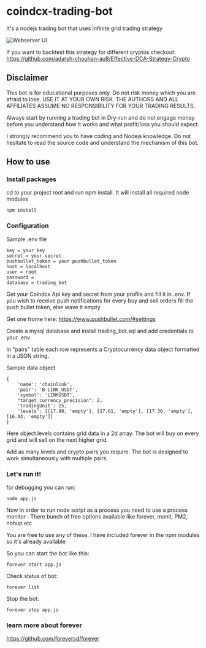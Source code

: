 # coindcx-trading-bot
It's a nodejs trading bot that uses infinite grid trading strategy 

![Webserver UI](https://miro.medium.com/max/971/1*TNhagbbZ4OZAympHaWDH5g.png 'Webserver UI')

If you want to backtest this strategy for different cryptos checkout: 
https://github.com/adarsh-chouhan-au8/Effective-DCA-Strategy-Crypto

## Disclaimer

This bot is for educational purposes only. Do not risk money which
you are afraid to lose. USE IT AT YOUR OWN RISK. THE AUTHORS
AND ALL AFFILIATES ASSUME NO RESPONSIBILITY FOR YOUR TRADING RESULTS.

Always start by running a trading bot in Dry-run and do not engage money
before you understand how it works and what profit/loss you should
expect.

I strongly recommend you to have coding and Nodejs knowledge. Do not
hesitate to read the source code and understand the mechanism of this bot.
## How to use
### Install packages
cd to your project root and run npm install. It will install all required node modules
```
npm install
```

### Configuration
Sample .env file
```
key = your key
secret = your secret
pushbullet_token = your pushbullet_token
host = localhost
user = root
password = 
database = trading_bot
```
Get your Coindcx Api key and secret from your profile and fill it in .env.
If you wish to receive push notifications for every buy and sell orders fill the push bullet token, else leave it empty

Get one frome here:
https://www.pushbullet.com/#settings

Create a mysql database and install trading_bot.sql and add credentials to your .env

In "pairs" table each row represents a Cryptocurrency data object formatted in a JSON string.

Sample data object

```
{
    'name': 'chainlink',
    'pair': 'B-LINK_USDT',
    'symbol': 'LINKUSDT',
    "target_currency_precision": 2,
    'tradingUnit': 15,
    'levels': [[17.98, 'empty'], [17.61, 'empty'], [17.30, 'empty'], [16.93, 'empty']]
}
```
Here object.levels contains grid data in a 2d array. The bot will buy on every grid and will sell on the next higher grid.

Add as many levels and crypto pairs you require. The bot is designed to work simultaneously with multiple pairs.

### Let's run it!

for debugging  you can run:
```
node app.js
```
Now in order to run node script as a process you need to use a process monitor . There bunch of free options available like forever, monit, PM2, nohup etc

You are free to use any of these. I have included forever in the npm modules so it's already available

So you can start the bot like this:
```
forever start app.js 
```
Check status of bot:
```
forever list
```
Stop the bot:
```
forever stop app.js
```
### learn more about forever
https://github.com/foreversd/forever

